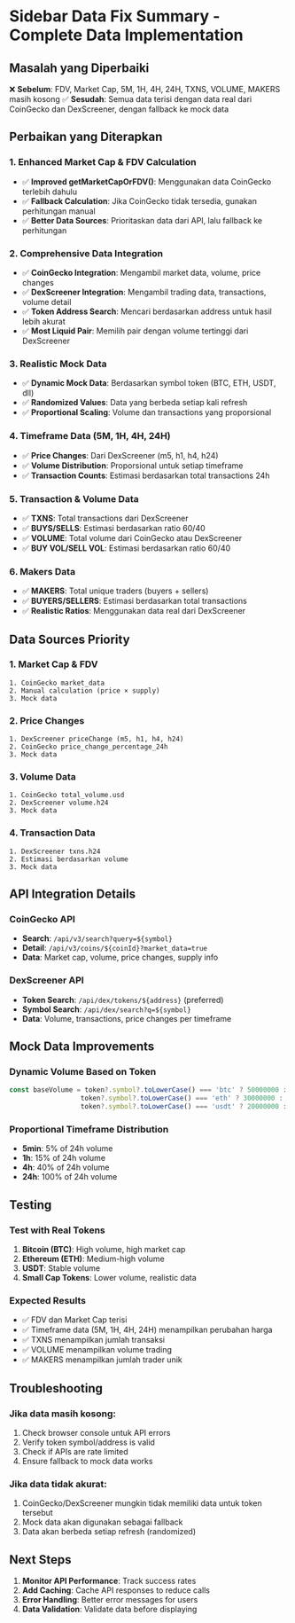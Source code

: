 # Sidebar Data Fix Summary - Complete Data Implementation

## Masalah yang Diperbaiki

❌ **Sebelum**: FDV, Market Cap, 5M, 1H, 4H, 24H, TXNS, VOLUME, MAKERS masih kosong
✅ **Sesudah**: Semua data terisi dengan data real dari CoinGecko dan DexScreener, dengan fallback ke mock data

## Perbaikan yang Diterapkan

### 1. Enhanced Market Cap & FDV Calculation
- ✅ **Improved getMarketCapOrFDV()**: Menggunakan data CoinGecko terlebih dahulu
- ✅ **Fallback Calculation**: Jika CoinGecko tidak tersedia, gunakan perhitungan manual
- ✅ **Better Data Sources**: Prioritaskan data dari API, lalu fallback ke perhitungan

### 2. Comprehensive Data Integration
- ✅ **CoinGecko Integration**: Mengambil market data, volume, price changes
- ✅ **DexScreener Integration**: Mengambil trading data, transactions, volume detail
- ✅ **Token Address Search**: Mencari berdasarkan address untuk hasil lebih akurat
- ✅ **Most Liquid Pair**: Memilih pair dengan volume tertinggi dari DexScreener

### 3. Realistic Mock Data
- ✅ **Dynamic Mock Data**: Berdasarkan symbol token (BTC, ETH, USDT, dll)
- ✅ **Randomized Values**: Data yang berbeda setiap kali refresh
- ✅ **Proportional Scaling**: Volume dan transactions yang proporsional

### 4. Timeframe Data (5M, 1H, 4H, 24H)
- ✅ **Price Changes**: Dari DexScreener (m5, h1, h4, h24)
- ✅ **Volume Distribution**: Proporsional untuk setiap timeframe
- ✅ **Transaction Counts**: Estimasi berdasarkan total transactions 24h

### 5. Transaction & Volume Data
- ✅ **TXNS**: Total transactions dari DexScreener
- ✅ **BUYS/SELLS**: Estimasi berdasarkan ratio 60/40
- ✅ **VOLUME**: Total volume dari CoinGecko atau DexScreener
- ✅ **BUY VOL/SELL VOL**: Estimasi berdasarkan ratio 60/40

### 6. Makers Data
- ✅ **MAKERS**: Total unique traders (buyers + sellers)
- ✅ **BUYERS/SELLERS**: Estimasi berdasarkan total transactions
- ✅ **Realistic Ratios**: Menggunakan data real dari DexScreener

## Data Sources Priority

### 1. Market Cap & FDV
```
1. CoinGecko market_data
2. Manual calculation (price × supply)
3. Mock data
```

### 2. Price Changes
```
1. DexScreener priceChange (m5, h1, h4, h24)
2. CoinGecko price_change_percentage_24h
3. Mock data
```

### 3. Volume Data
```
1. CoinGecko total_volume.usd
2. DexScreener volume.h24
3. Mock data
```

### 4. Transaction Data
```
1. DexScreener txns.h24
2. Estimasi berdasarkan volume
3. Mock data
```

## API Integration Details

### CoinGecko API
- **Search**: `/api/v3/search?query=${symbol}`
- **Detail**: `/api/v3/coins/${coinId}?market_data=true`
- **Data**: Market cap, volume, price changes, supply info

### DexScreener API
- **Token Search**: `/api/dex/tokens/${address}` (preferred)
- **Symbol Search**: `/api/dex/search?q=${symbol}`
- **Data**: Volume, transactions, price changes per timeframe

## Mock Data Improvements

### Dynamic Volume Based on Token
```javascript
const baseVolume = token?.symbol?.toLowerCase() === 'btc' ? 50000000 : 
                  token?.symbol?.toLowerCase() === 'eth' ? 30000000 :
                  token?.symbol?.toLowerCase() === 'usdt' ? 20000000 : 5000000;
```

### Proportional Timeframe Distribution
- **5min**: 5% of 24h volume
- **1h**: 15% of 24h volume  
- **4h**: 40% of 24h volume
- **24h**: 100% of 24h volume

## Testing

### Test with Real Tokens
1. **Bitcoin (BTC)**: High volume, high market cap
2. **Ethereum (ETH)**: Medium-high volume
3. **USDT**: Stable volume
4. **Small Cap Tokens**: Lower volume, realistic data

### Expected Results
- ✅ FDV dan Market Cap terisi
- ✅ Timeframe data (5M, 1H, 4H, 24H) menampilkan perubahan harga
- ✅ TXNS menampilkan jumlah transaksi
- ✅ VOLUME menampilkan volume trading
- ✅ MAKERS menampilkan jumlah trader unik

## Troubleshooting

### Jika data masih kosong:
1. Check browser console untuk API errors
2. Verify token symbol/address is valid
3. Check if APIs are rate limited
4. Ensure fallback to mock data works

### Jika data tidak akurat:
1. CoinGecko/DexScreener mungkin tidak memiliki data untuk token tersebut
2. Mock data akan digunakan sebagai fallback
3. Data akan berbeda setiap refresh (randomized)

## Next Steps

1. **Monitor API Performance**: Track success rates
2. **Add Caching**: Cache API responses to reduce calls
3. **Error Handling**: Better error messages for users
4. **Data Validation**: Validate data before displaying
